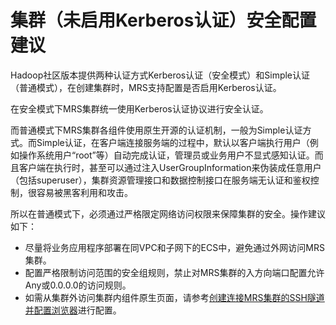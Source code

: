 # 集群（未启用Kerberos认证）安全配置建议<a name="ZH-CN_TOPIC_0173178087"></a>

Hadoop社区版本提供两种认证方式Kerberos认证（安全模式）和Simple认证（普通模式），在创建集群时，MRS支持配置是否启用Kerberos认证。

在安全模式下MRS集群统一使用Kerberos认证协议进行安全认证。

而普通模式下MRS集群各组件使用原生开源的认证机制，一般为Simple认证方式。而Simple认证，在客户端连接服务端的过程中，默认以客户端执行用户（例如操作系统用户“root”等）自动完成认证，管理员或业务用户不显式感知认证。而且客户端在执行时，甚至可以通过注入UserGroupInformation来伪装成任意用户（包括superuser），集群资源管理接口和数据控制接口在服务端无认证和鉴权控制，很容易被黑客利用和攻击。

所以在普通模式下，必须通过严格限定网络访问权限来保障集群的安全。操作建议如下：

-   尽量将业务应用程序部署在同VPC和子网下的ECS中，避免通过外网访问MRS集群。
-   配置严格限制访问范围的安全组规则，禁止对MRS集群的入方向端口配置允许Any或0.0.0.0的访问规则。
-   如需从集群外访问集群内组件原生页面，请参考[创建连接MRS集群的SSH隧道并配置浏览器](创建连接MRS集群的SSH隧道并配置浏览器.md)进行配置。

